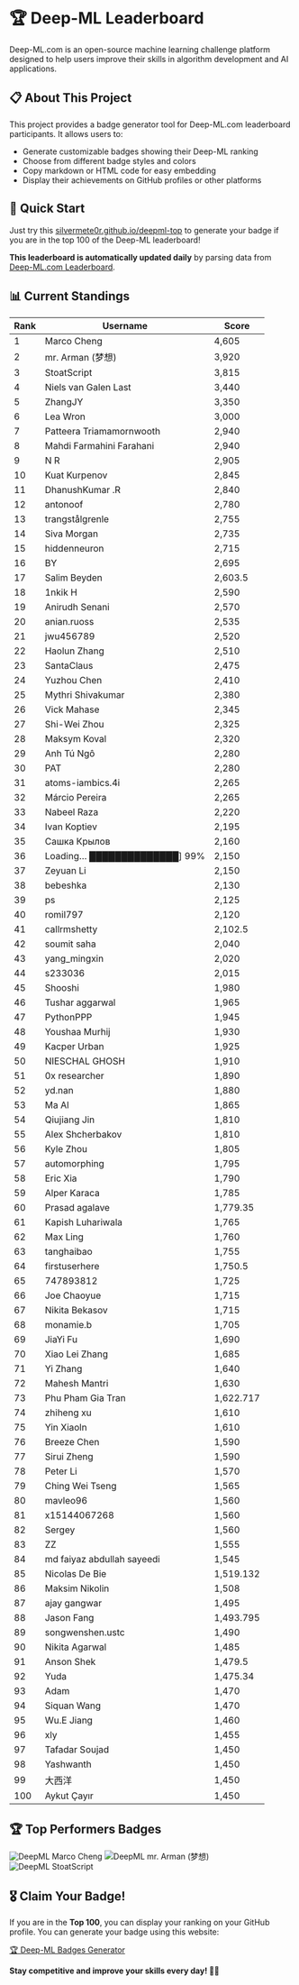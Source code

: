 # 🏆 Deep-ML Leaderboard

Deep-ML.com is an open-source machine learning challenge platform designed to help users improve their skills in algorithm development and AI applications.  

## 📋 About This Project

This project provides a badge generator tool for Deep-ML.com leaderboard participants. It allows users to:
- Generate customizable badges showing their Deep-ML ranking
- Choose from different badge styles and colors
- Copy markdown or HTML code for easy embedding
- Display their achievements on GitHub profiles or other platforms

## 🚀 Quick Start

Just try this [silvermete0r.github.io/deepml-top](silvermete0r.github.io/deepml-top) to generate your badge if you are in the top 100 of the Deep-ML leaderboard!

**This leaderboard is automatically updated daily** by parsing data from [Deep-ML.com Leaderboard](https://www.deep-ml.com/leaderboard).  

## 📊 Current Standings  

<!-- LEADERBOARD_START -->
| Rank | Username | Score |
|------|---------|-------|
| 1 | Marco Cheng | 4,605 |
| 2 | mr. Arman (梦想) | 3,920 |
| 3 | StoatScript | 3,815 |
| 4 | Niels van Galen Last | 3,440 |
| 5 | ZhangJY | 3,350 |
| 6 | Lea Wron | 3,000 |
| 7 | Patteera Triamamornwooth | 2,940 |
| 8 | Mahdi Farmahini Farahani | 2,940 |
| 9 | N R | 2,905 |
| 10 | Kuat Kurpenov | 2,845 |
| 11 | DhanushKumar .R | 2,840 |
| 12 | antonoof | 2,780 |
| 13 | trangstålgrenle | 2,755 |
| 14 | Siva Morgan | 2,735 |
| 15 | hiddenneuron | 2,715 |
| 16 | BY | 2,695 |
| 17 | Salim Beyden | 2,603.5 |
| 18 | 1nkik H | 2,590 |
| 19 | Anirudh Senani | 2,570 |
| 20 | anian.ruoss | 2,535 |
| 21 | jwu456789 | 2,520 |
| 22 | Haolun Zhang | 2,510 |
| 23 | SantaClaus | 2,475 |
| 24 | Yuzhou Chen | 2,410 |
| 25 | Mythri Shivakumar | 2,380 |
| 26 | Vick Mahase | 2,345 |
| 27 | Shi-Wei Zhou | 2,325 |
| 28 | Maksym Koval | 2,320 |
| 29 | Anh Tú Ngô | 2,280 |
| 30 | PAT | 2,280 |
| 31 | atoms-iambics.4i | 2,265 |
| 32 | Márcio Pereira | 2,265 |
| 33 | Nabeel Raza | 2,220 |
| 34 | Ivan Koptiev | 2,195 |
| 35 | Сашка Крылов | 2,160 |
| 36 | Loading… ██████████████] 99% | 2,150 |
| 37 | Zeyuan Li | 2,150 |
| 38 | bebeshka | 2,130 |
| 39 | ps | 2,125 |
| 40 | romil797 | 2,120 |
| 41 | callrmshetty | 2,102.5 |
| 42 | soumit saha | 2,040 |
| 43 | yang_mingxin | 2,020 |
| 44 | s233036 | 2,015 |
| 45 | Shooshi | 1,980 |
| 46 | Tushar aggarwal | 1,965 |
| 47 | PythonPPP | 1,945 |
| 48 | Youshaa Murhij | 1,930 |
| 49 | Kacper Urban | 1,925 |
| 50 | NIESCHAL GHOSH | 1,910 |
| 51 | 0x researcher | 1,890 |
| 52 | yd.nan | 1,880 |
| 53 | Ma Al | 1,865 |
| 54 | Qiujiang Jin | 1,810 |
| 55 | Alex Shcherbakov | 1,810 |
| 56 | Kyle Zhou | 1,805 |
| 57 | automorphing | 1,795 |
| 58 | Eric Xia | 1,790 |
| 59 | Alper Karaca | 1,785 |
| 60 | Prasad agalave | 1,779.35 |
| 61 | Kapish Luhariwala | 1,765 |
| 62 | Max Ling | 1,760 |
| 63 | tanghaibao | 1,755 |
| 64 | firstuserhere | 1,750.5 |
| 65 | 747893812 | 1,725 |
| 66 | Joe Chaoyue | 1,715 |
| 67 | Nikita Bekasov | 1,715 |
| 68 | monamie.b | 1,705 |
| 69 | JiaYi Fu | 1,690 |
| 70 | Xiao Lei Zhang | 1,685 |
| 71 | Yi Zhang | 1,640 |
| 72 | Mahesh Mantri | 1,630 |
| 73 | Phu Pham Gia Tran | 1,622.717 |
| 74 | zhiheng xu | 1,610 |
| 75 | Yin Xiaoln | 1,610 |
| 76 | Breeze Chen | 1,590 |
| 77 | Sirui Zheng | 1,590 |
| 78 | Peter Li | 1,570 |
| 79 | Ching Wei Tseng | 1,565 |
| 80 | mavleo96 | 1,560 |
| 81 | x15144067268 | 1,560 |
| 82 | Sergey | 1,560 |
| 83 | ZZ | 1,555 |
| 84 | md faiyaz abdullah sayeedi | 1,545 |
| 85 | Nicolas De Bie | 1,519.132 |
| 86 | Maksim Nikolin | 1,508 |
| 87 | ajay gangwar | 1,495 |
| 88 | Jason Fang | 1,493.795 |
| 89 | songwenshen.ustc | 1,490 |
| 90 | Nikita Agarwal | 1,485 |
| 91 | Anson Shek | 1,479.5 |
| 92 | Yuda | 1,475.34 |
| 93 | Adam | 1,470 |
| 94 | Siquan Wang | 1,470 |
| 95 | Wu.E Jiang | 1,460 |
| 96 | xly | 1,455 |
| 97 | Tafadar Soujad | 1,450 |
| 98 | Yashwanth | 1,450 |
| 99 | 大西洋 | 1,450 |
| 100 | Aykut Çayır | 1,450 |
<!-- LEADERBOARD_END -->

## 🏆 Top Performers Badges

<!-- BADGES_START -->
![DeepML Marco Cheng](https://img.shields.io/badge/dynamic/json?url=https%3A%2F%2Fraw.githubusercontent.com%2Fsilvermete0r%2Fdeepml-top%2Fmain%2Fbadges.json&query=%24.4091c1a21900bd2c7d3f4e343acddda1.label&prefix=Rank%20&style=for-the-badge&label=%F0%9F%9A%80%20DeepML&color=blue&link=https%3A%2F%2Fwww.deep-ml.com%2Fleaderboard)
![DeepML mr. Arman (梦想)](https://img.shields.io/badge/dynamic/json?url=https%3A%2F%2Fraw.githubusercontent.com%2Fsilvermete0r%2Fdeepml-top%2Fmain%2Fbadges.json&query=%24.1247b1b5b9cd95e98d7ff7438207406f.label&prefix=Rank%20&style=for-the-badge&label=%F0%9F%9A%80%20DeepML&color=blue&link=https%3A%2F%2Fwww.deep-ml.com%2Fleaderboard)
![DeepML StoatScript](https://img.shields.io/badge/dynamic/json?url=https%3A%2F%2Fraw.githubusercontent.com%2Fsilvermete0r%2Fdeepml-top%2Fmain%2Fbadges.json&query=%24.2561d6c634fa6c4eb794454446029d95.label&prefix=Rank%20&style=for-the-badge&label=%F0%9F%9A%80%20DeepML&color=blue&link=https%3A%2F%2Fwww.deep-ml.com%2Fleaderboard)
<!-- BADGES_END -->

## 🎖 Claim Your Badge!  

If you are in the **Top 100**, you can display your ranking on your GitHub profile. You can generate your badge using this website:

[🏆 Deep-ML Badges Generator](https://silvermete0r.github.io/deepml-top/)

**Stay competitive and improve your skills every day! 🚀🔥**